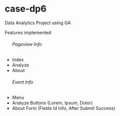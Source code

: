 # case-dp6

Data Analytics Project using GA <br>

Features implemented <br>
<ul>
<h6>Pageview Info</h6>
  <li>Index</li>
  <li>Analyze</li>
  <li>About</li>
</ul>
<ul> 
  <h6>Event Info  </h6>
  <li> Menu</li>
  <li>Analyze Buttons (Lorem, Ipsum, Dolor)</li>
  <li>About Form (Fields Id Info, After Submit Success)</li>
</ul>  

